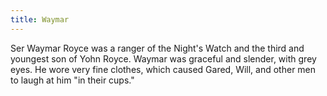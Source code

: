 ```yaml
---
title: Waymar
---
```


Ser Waymar Royce was a ranger of the Night's Watch and the third and youngest son of Yohn Royce. Waymar was graceful and slender, with grey eyes. He wore very fine clothes, which caused Gared, Will, and other men to laugh at him "in their cups." 


